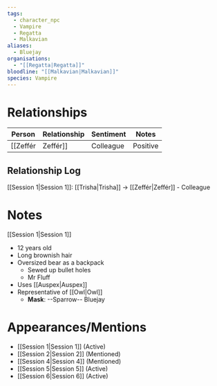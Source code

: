 ```yaml
---
tags:
  - character_npc
  - Vampire
  - Regatta
  - Malkavian
aliases:
  - Bluejay
organisations:
  - "[[Regatta|Regatta]]"
bloodline: "[[Malkavian|Malkavian]]"
species: Vampire
---
```


# Relationships
| Person     | Relationship | Sentiment | Notes |
| ---------- | ------------ | --------- | ----- |
| [[Zeffér|Zeffér]] | Colleague    | Positive  |       |
## Relationship Log
[[Session 1|Session 1]]: [[Trisha|Trisha]] -> [[Zeffér|Zeffér]] - Colleague

# Notes
[[Session 1|Session 1]]
- 12 years old
- Long brownish hair
- Oversized bear as a backpack
	- Sewed up bullet holes
	- Mr Fluff
- Uses [[Auspex|Auspex]]
- Representative of [[Owl|Owl]]
	- **Mask**: --Sparrow-- Bluejay

# Appearances/Mentions

- [[Session 1|Session 1]] (Active)
- [[Session 2|Session 2]] (Mentioned)
- [[Session 4|Session 4]] (Mentioned)
- [[Session 5|Session 5]] (Active)
- [[Session 6|Session 6]] (Active)
